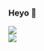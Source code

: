 ### Heyo 👋

<a href="https://skillicons.dev">
  <img src="https://skillicons.dev/icons?i=py,js,lua,selenium"/>
  <br>
  <img src="https://skillicons.dev/icons?i=discord,vscode,pr,selenium"/>
</a>
